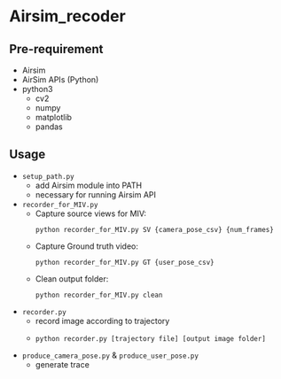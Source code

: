 # Airsim_recoder

## Pre-requirement
- Airsim
- AirSim APIs (Python)
- python3
    - cv2
    - numpy
    - matplotlib
    - pandas
## Usage
- `setup_path.py`
    - add Airsim module into PATH
    - necessary for running Airsim API
- `recorder_for_MIV.py`
    - Capture source views for MIV:
        ```
        python recorder_for_MIV.py SV {camera_pose_csv} {num_frames}
        ```
    - Capture Ground truth video:
        ```
        python recorder_for_MIV.py GT {user_pose_csv}
        ```
    - Clean output folder:
        ```
        python recorder_for_MIV.py clean
        ```
- `recorder.py`
    - record image according to trajectory
    -
        ```
        python recorder.py [trajectory file] [output image folder]
        ```
- `produce_camera_pose.py` & `produce_user_pose.py`
    - generate trace 


